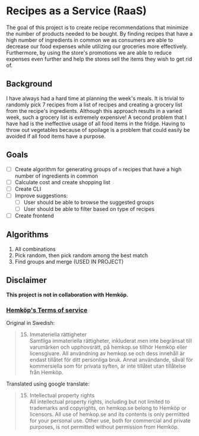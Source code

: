 # Recipes as a Service (RaaS)

The goal of this project is to create recipe recommendations that minimize the number of products needed to be bought. By finding recipes that have a high number of ingredients in common we as consumers are able to decrease our food expenses while utilizing our groceries more effectively. Furthermore, by using the store's promotions we are able to reduce expenses even further and help the stores sell the items they wish to get rid of.

## Background

I have always had a hard time at planning the week's meals. It is trivial to randomly pick 7 recipes from a list of recipes and creating a grocery list from the recipe's ingredients. Although this approach results in a varied week, such a grocery list is extremely expensive! A second problem that I have had is the ineffective usage of all food items in the fridge. Having to throw out vegetables because of spoilage is a problem that could easily be avoided if all food items have a purpose.

## Goals

- [ ] Create algorithm for generating groups of `n` recipes that have a high number of ingredients in common
- [ ] Calculate cost and create shopping list
- [ ] Create CLI
- [ ] Improve suggestions:
  - [ ] User should be able to browse the suggested groups
  - [ ] User should be able to filter based on type of recipes
- [ ] Create frontend

## Algorithms

1. All combinations
1. Pick random, then pick random among the best match 
1. Find groups and merge (USED IN PROJECT)

## Disclaimer

**This project is not in collaboration with Hemköp.**

### [Hemköp's Terms of service](https://www.hemkop.se/artikel/anvandarvillkor)

Original in Swedish:

> 15. Immateriella rättigheter<br>
>     Samtliga immateriella rättigheter, inkluderat men inte begränsat till varumärken och upphovsrätt, på hemkop.se tillhör Hemköp eller licensgivare. All användning av hemkop.se och dess innehåll är endast tillåtet för ditt personliga bruk. Annat användande, såväl för kommersiella som för privata syften, är inte tillåtet utan tillåtelse från Hemköp.

Translated using google translate:

> 15. Intellectual property rights<br>
>     All intellectual property rights, including but not limited to trademarks and copyrights, on hemkop.se belong to Hemköp or licensors. All use of hemkop.se and its contents is only permitted for your personal use. Other use, both for commercial and private purposes, is not permitted without permission from Hemköp.
